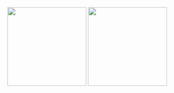 <img height="180em" src="https://github-readme-stats-eight-theta.vercel.app/api?username=Kirozai&show_icons=true&theme=algolia&include_all_commits=true&count_private=true&title_color=FFFFFF&bg_color=0D1117&text_color=FFFFFF&icon_color=FFFFFF"/>
<img height="180em" src="https://github-readme-stats-eight-theta.vercel.app/api/top-langs/?username=Kirozai&layout=compact&langs_count=3&title_color=FFFFFF&bg_color=0D1117&text_color=FFFFFF"/>

